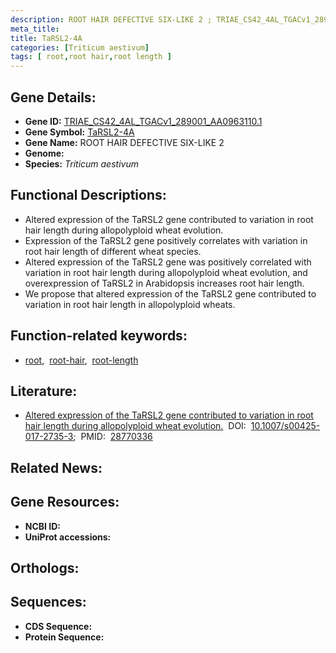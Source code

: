 ```yaml
---
description: ROOT HAIR DEFECTIVE SIX-LIKE 2 ; TRIAE_CS42_4AL_TGACv1_289001_AA0963110.1 ; Triticum aestivum
meta_title:
title: TaRSL2-4A
categories: [Triticum aestivum]
tags: [ root,root hair,root length ]
---
```


## Gene Details:
- **Gene ID:** [TRIAE_CS42_4AL_TGACv1_289001_AA0963110.1]()
- **Gene Symbol:** <u>TaRSL2-4A</u>
- **Gene Name:** ROOT HAIR DEFECTIVE SIX-LIKE 2
- **Genome:** []()
- **Species:** *Triticum aestivum*

## Functional Descriptions:
   - Altered expression of the TaRSL2 gene contributed to variation in root hair length during allopolyploid wheat evolution.
   - Expression of the TaRSL2 gene positively correlates with variation in root hair length of different wheat species.
   - Altered expression of the TaRSL2 gene was positively correlated with variation in root hair length during allopolyploid wheat evolution, and overexpression of TaRSL2 in Arabidopsis increases root hair length.
   - We propose that altered expression of the TaRSL2 gene contributed to variation in root hair length in allopolyploid wheats.

## Function-related keywords:
   - [root](/tags/root/),&nbsp;&nbsp;[root-hair](/tags/root-hair/),&nbsp;&nbsp;[root-length](/tags/root-length/)

## Literature:
   - [Altered expression of the TaRSL2 gene contributed to variation in root hair length during allopolyploid wheat evolution.](https://doi.org/10.1007/s00425-017-2735-3)&nbsp;&nbsp;DOI:&nbsp;&nbsp;[10.1007/s00425-017-2735-3](https://doi.org/10.1007/s00425-017-2735-3);&nbsp;&nbsp;PMID:&nbsp;&nbsp;[28770336](https://pubmed.ncbi.nlm.nih.gov/28770336/)

## Related News:

## Gene Resources:
- **NCBI ID:**  [](https://www.ncbi.nlm.nih.gov/gene/?term=)
- **UniProt accessions:**  [](https://www.uniprot.org/uniprotkb//entry)

## Orthologs:

## Sequences:
- **CDS Sequence:**
- **Protein Sequence:**
